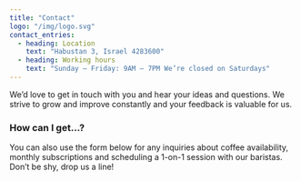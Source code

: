 ```yaml
---
title: "Contact"
logo: "/img/logo.svg"
contact_entries:
  - heading: Location
    text: "Habustan 3, Israel 4283600"
  - heading: Working hours
    text: "Sunday – Friday: 9AM – 7PM We’re closed on Saturdays"
---
```


We’d love to get in touch with you and hear your ideas and
questions. We strive to grow and improve constantly and your feedback
is valuable for us.

<h3 class="f4 b lh-title mb2">How can I get…?</h3>

You can also use the form below for any inquiries about coffee
availability, monthly subscriptions and scheduling a 1-on-1 session
with our baristas. Don’t be shy, drop us a line!
